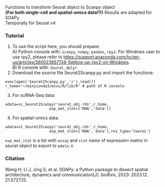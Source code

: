 Functions to transform Seurat object to Scanpy object  
__{For both single-cell and spatial-omics data!!!}__
Results are adapted for SOAPy  
Temporally for Seurat v4   

### Tutorial
1. To use the script here, you should prepare:  
A) Python console with: `scanpy`, `numpy`, `pandas`, `rpy2`. For Windows user to use rpy2, please refer to https://support.anaconda.com/hc/en-us/articles/360023857134-Setting-up-rpy2-on-Windows.  
B) R console with: `Seurat`, `dplyr`.  
2. Download the source file Seurat2Scanpy.py and import the functions:  
```
exec(open('Seurat2Scanpy.py','r').read())  
r_home="~/miniconda3/envs/R/lib/R" # path of R console 
```
3. For scRNA-Seq data:  
```
adata=sc_Seurat2Scanpy('seurat_obj.rds',r_home,
                    exp_mat_slot=['RNA','data'])
```
4. For spatial-omics data:  
```
adata=st_Seurat2Scanpy('seurat_obj.rds',r_home,
                    exp_mat_slot=['RNA','data'],res_type='lowres')
```
`exp_mat_slot` is a list with `assay` and `slot` name of expression matrix in seurat object to export to `adata.X`.

### Citation
Wang H, Li J, Jing S, et al. SOAPy: a Python package to dissect spatial architecture, dynamics and communication[J]. bioRxiv, 2023: 2023.12. 21.572725.
